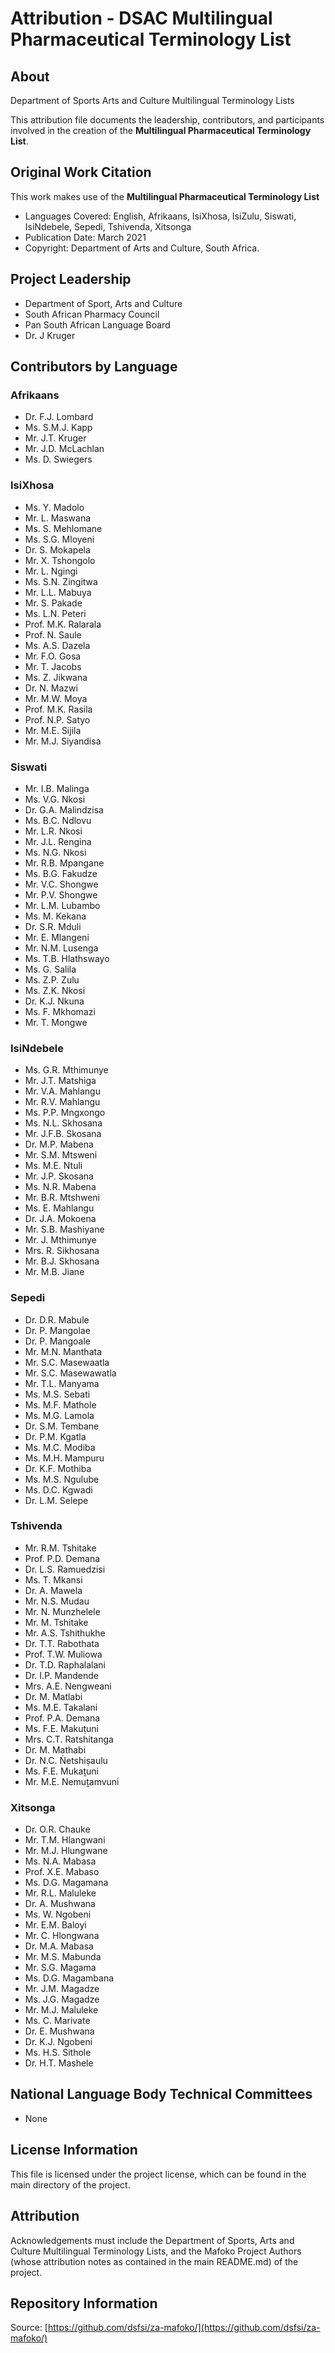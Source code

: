 # Attribution - DSAC Multilingual Pharmaceutical Terminology List

## About
Department of Sports Arts and Culture Multilingual Terminology Lists  

This attribution file documents the leadership, contributors, and participants involved in the creation of the **Multilingual Pharmaceutical Terminology List**.

## Original Work Citation
This work makes use of the **Multilingual Pharmaceutical Terminology List**  

- Languages Covered: English, Afrikaans, IsiXhosa, IsiZulu, Siswati, IsiNdebele, Sepedi, Tshivenda, Xitsonga
- Publication Date: March 2021 
- Copyright: Department of Arts and Culture, South Africa.

## Project Leadership
- Department of Sport, Arts and Culture
- South African Pharmacy Council
- Pan South African Language Board
- Dr. J Kruger

## Contributors by Language

### Afrikaans
- Dr. F.J. Lombard
- Ms. S.M.J. Kapp
- Mr. J.T. Kruger
- Mr. J.D. McLachlan
- Ms. D. Swiegers

### IsiXhosa
- Ms. Y. Madolo  
- Mr. L. Maswana  
- Ms. S. Mehlomane  
- Ms. S.G. Mloyeni  
- Dr. S. Mokapela  
- Mr. X. Tshongolo  
- Mr. L. Ngingi 
- Ms. S.N. Zingitwa  
- Mr. L.L. Mabuya  
- Mr. S. Pakade  
- Ms. L.N. Peteri  
- Prof. M.K. Ralarala  
- Prof. N. Saule
- Ms. A.S. Dazela  
- Mr. F.O. Gosa  
- Mr. T. Jacobs  
- Ms. Z. Jikwana  
- Dr. N. Mazwi  
- Mr. M.W. Moya  
- Prof. M.K. Rasila  
- Prof. N.P. Satyo  
- Mr. M.E. Sijila  
- Mr. M.J. Siyandisa  

### Siswati
- Mr. I.B. Malinga  
- Ms. V.G. Nkosi  
- Dr. G.A. Malindzisa  
- Ms. B.C. Ndlovu  
- Mr. L.R. Nkosi  
- Mr. J.L. Rengina  
- Ms. N.G. Nkosi  
- Mr. R.B. Mpangane  
- Ms. B.G. Fakudze  
- Mr. V.C. Shongwe
- Mr. P.V. Shongwe  
- Mr. L.M. Lubambo  
- Ms. M. Kekana  
- Dr. S.R. Mduli  
- Mr. E. Mlangeni  
- Mr. N.M. Lusenga  
- Ms. T.B. Hlathswayo  
- Ms. G. Salila  
- Ms. Z.P. Zulu  
- Ms. Z.K. Nkosi  
- Dr. K.J. Nkuna  
- Ms. F. Mkhomazi  
- Mr. T. Mongwe  

### IsiNdebele
- Ms. G.R. Mthimunye  
- Mr. J.T. Matshiga  
- Mr. V.A. Mahlangu  
- Mr. R.V. Mahlangu  
- Ms. P.P. Mngxongo  
- Ms. N.L. Skhosana  
- Mr. J.F.B. Skosana  
- Dr. M.P. Mabena  
- Mr. S.M. Mtsweni  
- Ms. M.E. Ntuli  
- Mr. J.P. Skosana  
- Ms. N.R. Mabena  
- Mr. B.R. Mtshweni  
- Ms. E. Mahlangu  
- Dr. J.A. Mokoena  
- Mr. S.B. Mashiyane  
- Mr. J. Mthimunye  
- Mrs. R. Sikhosana  
- Mr. B.J. Skhosana  
- Mr. M.B. Jiane  

### Sepedi
- Dr. D.R. Mabule  
- Dr. P. Mangolae  
- Dr. P. Mangoale  
- Mr. M.N. Manthata  
- Mr. S.C. Masewaatla  
- Mr. S.C. Masewawatla  
- Mr. T.L. Manyama  
- Ms. M.S. Sebati  
- Ms. M.F. Mathole  
- Ms. M.G. Lamola  
- Dr. S.M. Tembane  
- Dr. P.M. Kgatla  
- Ms. M.C. Modiba  
- Ms. M.H. Mampuru  
- Dr. K.F. Mothiba  
- Ms. M.S. Ngulube  
- Ms. D.C. Kgwadi  
- Dr. L.M. Selepe  

### Tshivenda
- Mr. R.M. Tshitake  
- Prof. P.D. Demana  
- Dr. L.S. Ramuedzisi  
- Ms. T. Mkansi  
- Dr. A. Mawela  
- Mr. N.S. Mudau  
- Mr. N. Munzhelele  
- Mr. M. Tshitake  
- Mr. A.S. Tshithukhe  
- Dr. T.T. Rabothata  
- Prof. T.W. Muliowa  
- Dr. T.D. Raphalalani  
- Dr. I.P. Mandende  
- Mrs. A.E. Nengweani  
- Dr. M. Matlabi  
- Ms. M.E. Takalani  
- Prof. P.A. Demana  
- Ms. F.E. Makuṭuni  
- Mrs. C.T. Ratshítanga  
- Dr. M. Mathabi  
- Dr. N.C. Ṅetshiṣaulu  
- Ms. F.E. Mukaṱuni  
- Mr. M.E. Nemuṱamvuni

### Xitsonga
- Dr. O.R. Chauke  
- Mr. T.M. Hlangwani  
- Mr. M.J. Hlungwane  
- Ms. N.A. Mabasa  
- Prof. X.E. Mabaso  
- Ms. D.G. Magamana  
- Mr. R.L. Maluleke  
- Dr. A. Mushwana  
- Ms. W. Ngobeni  
- Mr. E.M. Baloyi  
- Mr. C. Hlongwana  
- Dr. M.A. Mabasa  
- Mr. M.S. Mabunda  
- Mr. S.G. Magama  
- Ms. D.G. Magambana  
- Mr. J.M. Magadze  
- Ms. J.G. Magadze  
- Mr. M.J. Maluleke  
- Ms. C. Marivate  
- Dr. E. Mushwana  
- Dr. K.J. Ngobeni  
- Ms. H.S. Sithole  
- Dr. H.T. Mashele  

## National Language Body Technical Committees
- None

## License Information
This file is licensed under the project license, which can be found in the main directory of the project.

## Attribution
Acknowledgements must include the Department of Sports, Arts and Culture Multilingual Terminology Lists, and the Mafoko Project Authors (whose attribution notes as contained in the main README.md) of the project.

## Repository Information
Source: [https://github.com/dsfsi/za-mafoko/](https://github.com/dsfsi/za-mafoko/)
